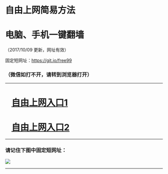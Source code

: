 ﻿# 自由上网简易方法

# 电脑、手机一键翻墙

（2017/10/09 更新，网址有效）

固定短网址：https://git.io/free99

### （微信如打不开，请转到浏览器打开）


***





# &nbsp;&nbsp; <a href="http://ft2289110007.fwq-tz-1001.info/fwqtz01.html?t=100900127708 " target="_blank">自由上网入口1</a>
# &nbsp;&nbsp; <a href="http://ft2428831132.fwq-tz-1002.info/fwqtz02.html?t=10090019663 " target="_blank">自由上网入口2</a>
***

### 请记住下图中固定短网址：

<img src="https://s3-us-west-2.amazonaws.com/fwq-1001/yjfq-20170905okok.png" /> 


***

